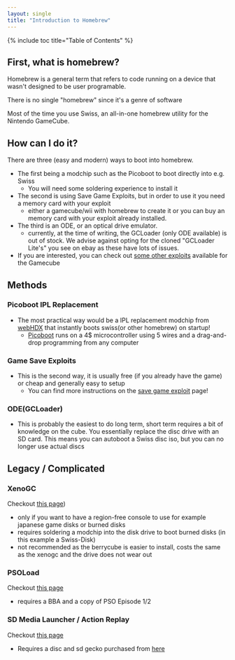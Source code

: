 ```yaml
---
layout: single
title: "Introduction to Homebrew"
---
```

{% include toc title="Table of Contents" %}
## First, what is homebrew?
Homebrew is a general term that refers to code running on a device that wasn't designed to be user programable.

There is no single "homebrew" since it's a genre of software

Most of the time you use Swiss, an all-in-one homebrew utility for the Nintendo GameCube.

## How can I do it?

There are three (easy and modern) ways to boot into homebrew.

- The first being a modchip such as the Picoboot to boot directly into e.g. Swiss
  * You will need some soldering experience to install it
- The second is using Save Game Exploits, but in order to use it you need a memory card with your exploit
  * either a gamecube/wii with homebrew to create it or you can buy an memory card with your exploit already installed.
- The third is an ODE, or an optical drive emulator.
  * currently, at the time of writing, the GCLoader (only ODE available) is out of stock. We advise against opting for the cloned "GCLoader Lite's" you see on ebay as these have lots of issues.
- If you are interested, you can check out [some other exploits](/introToHomebrew#legacy--complicated) available for the Gamecube

## Methods

### Picoboot IPL Replacement
- The most practical way would be a IPL replacement modchip from [webHDX](https://github.com/webhdx/picoboot) that instantly boots swiss(or other homebrew) on startup!
  * [Picoboot](picoboot) runs on a 4$ microcontroller using 5 wires and a drag-and-drop programming from any computer

### Game Save Exploits
- This is the second way, it is usually free (if you already have the game) or cheap and generally easy to setup
  * You can find more instructions on the [save game exploit](saveExploits) page!

### ODE(GCLoader)
- This is probably the easiest to do long term, short term requires a bit of knowledge on the cube. You essentially replace the disc drive with an SD card. This means you can autoboot a Swiss disc iso, but you can no longer use actual discs



## Legacy / Complicated

### XenoGC
Checkout [this page](xenoInstall))

* only if you want to have a region-free console to use for example japanese game disks or burned disks
* requires soldering a modchip into the disk drive to boot burned disks (in this example a Swiss-Disk)
* not recommended as the berrycube is easier to install, costs the same as the xenogc and the drive does not wear out

### PSOLoad

Checkout [this page](/PSOLoad)

* requires a BBA and a copy of PSO Episode 1/2

### SD Media Launcher / Action Replay

Checkout [this page](/sdMediaLauncher)

* Requires a disc and sd gecko purchased from [here](https://www.codejunkies.com/products/sd-media-launcher__ef000580v.aspx)
